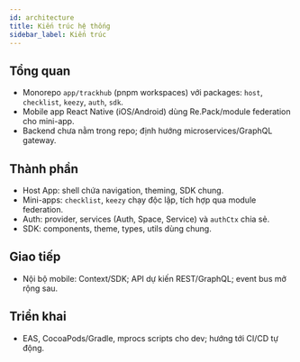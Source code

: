 ```yaml
---
id: architecture
title: Kiến trúc hệ thống
sidebar_label: Kiến trúc
---
```


## Tổng quan

- Monorepo `app/trackhub` (pnpm workspaces) với packages: `host`, `checklist`, `keezy`, `auth`, `sdk`.
- Mobile app React Native (iOS/Android) dùng Re.Pack/module federation cho mini-app.
- Backend chưa nằm trong repo; định hướng microservices/GraphQL gateway.

## Thành phần

- Host App: shell chứa navigation, theming, SDK chung.
- Mini-apps: `checklist`, `keezy` chạy độc lập, tích hợp qua module federation.
- Auth: provider, services (Auth, Space, Service) và `authCtx` chia sẻ.
- SDK: components, theme, types, utils dùng chung.

## Giao tiếp

- Nội bộ mobile: Context/SDK; API dự kiến REST/GraphQL; event bus mở rộng sau.

## Triển khai

- EAS, CocoaPods/Gradle, mprocs scripts cho dev; hướng tới CI/CD tự động.


